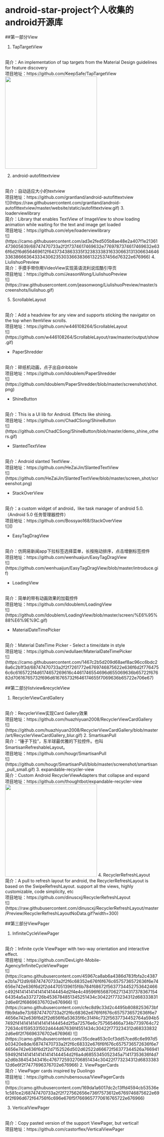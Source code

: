 # android-star-project个人收集的android开源库

##第一部分View
1.  TapTargetView
 <br>
 简介：An implementation of tap targets from the Material Design guidelines for feature discovery
 <br>
 项目地址：https://github.com/KeepSafe/TapTargetView
 <br>
<img width="300" width=“500” src="https://github.com/KeepSafe/TapTargetView/blob/master/art/video.gif"></img>

2. android-autofittextview
 <br>
 简介：自动适应大小的textview
 <br>
 项目地址：https://github.com/grantland/android-autofittextview
 <br>
 ![](https://raw.githubusercontent.com/grantland/android-autofittextview/master/website/static/autofittextview.gif)
3. loaderviewlibrary
 <br>
 简介：Library that enables TextView of ImageView to show loading animation while waiting for the text and image get loaded
 <br>
 项目地址：https://github.com/elye/loaderviewlibrary
 <br>
 ![](https://camo.githubusercontent.com/ad3e2fed505b8ae48e2a407f1e21361473605639/68747470733a2f2f7374617469632e7769787374617469632e636f6d2f6d656469612f6437343863335f32383338316330663131306634646336386663643334306235303366383661322537456d76322e676966)
4. LiulishuoPreview
 <br>
 简介：手摸手带你用VideoView实现英语流利说炫酷引导页
 <br>
 项目地址：https://github.com/JeasonWong/LiulishuoPreview
 <br>
 ![](https://raw.githubusercontent.com/jeasonwong/LiulishuoPreview/master/screenshots/liulishuo.gif)

5. ScrollableLayout
 <br>
 简介：Add a headview for any view and supports sticking the navigator on the top when ItemView scrolls.
 <br>
 项目地址：https://github.com/w446108264/ScrollableLayout
 <br>
 ![](https://github.com/w446108264/ScrollableLayout/raw/master/output/show.gif)

* PaperShredder
 <br>
 简介：碎纸机动画，点子出自dribbble
 <br>
 项目地址：https://github.com/ldoublem/PaperShredder
 <br>
 ![](https://github.com/ldoublem/PaperShredder/blob/master/screenshot/shot.png)

 * ShineButton
 <br>
 简介：This is a UI lib for Android. Effects like shining.
 <br>
 项目地址：https://github.com/ChadCSong/ShineButton
 <br>
 ![](https://github.com/ChadCSong/ShineButton/blob/master/demo_shine_others.gif)

*  SlantedTextView
 <br>
 简介：Android slanted TextView .
 <br>
 项目地址：https://github.com/HeZaiJin/SlantedTextView
 <br>
 ![](https://github.com/HeZaiJin/SlantedTextView/blob/master/screen_shot/screenshot.png)

*  StackOverView
 <br>
 简介：a custom widget of android，like task manager of android 5.0.（Android 5.0 任务管理器控件）
 <br>
 项目地址：https://github.com/Bossyao168/StackOverView
 <br>
 ![]()

*  EasyTagDragView
 <br>
 简介：仿网易新闻app下拉标签选择菜单，长按拖动排序，点击增删标签控件
 <br>
 项目地址：https://github.com/wenhuaijun/EasyTagDragView
 <br>
 ![](https://github.com/wenhuaijun/EasyTagDragView/blob/master/introduce.gif)

*  LoadingView
 <br>
 简介：简单的带有动画效果的加载控件
 <br>
 项目地址：https://github.com/ldoublem/LoadingView
 <br>
 ![](https://github.com/ldoublem/LoadingView/blob/master/screen/%E6%95%88%E6%9E%9C.gif)

*  MaterialDateTimePicker
 <br>
 简介：Material DateTime Picker - Select a time/date in style
 <br>
 项目地址：https://github.com/wdullaer/MaterialDateTimePicker
 <br>
 ![](https://camo.githubusercontent.com/1467c2b5d209d68aef8ac96cc6bdc28a6c2b1f3d/68747470733a2f2f7261772e6769746875622e636f6d2f7764756c6c6165722f4d6174657269616c4461746554696d655069636b65722f67682d70616765732f696d616765732f646174655f7069636b65722e706e67)



##第二部分listview&recycleView
1. RecyclerViewCardGallery
 <br>
 简介：RecyclerView实现Card Gallery效果
 <br>
 项目地址：https://github.com/huazhiyuan2008/RecyclerViewCardGallery
 <br>
 ![](https://github.com/huazhiyuan2008/RecyclerViewCardGallery/blob/master/art/RecyclerViewCardGallery_blur.gif)
2. SmartisanPull
 <br>
 简介：“锤子下拉”，东半球最优雅的下拉控件。也叫SmartisanRefreshableLayout。
 <br>
 项目地址：https://github.com/hougr/SmartisanPull
 <br>
 ![](https://github.com/hougr/SmartisanPull/blob/master/screenshot/smartisan_pull_small.gif)
3. expandable-recycler-view
 <br>
 简介：Custom Android RecyclerViewAdapters that collapse and expand
 <br>
 项目地址：https://github.com/thoughtbot/expandable-recycler-view
 <br>
<img width="300" width=“500” src="https://cloud.githubusercontent.com/assets/5386934/17074123/b9d1efca-502c-11e6-9c9f-fb6180ee337f.gif"></img>
4. RecyclerRefreshLayout
 <br>
 简介：A pull to refresh layout for android, the RecyclerRefreshLayout is based on the SwipeRefreshLayout. support all the views, highly customizable, code simplicity, etc
 <br>
 项目地址：https://github.com/dinuscxj/RecyclerRefreshLayout
 <br>
 ![](https://raw.githubusercontent.com/dinuscxj/RecyclerRefreshLayout/master/Preview/RecyclerRefreshLayoutNoData.gif?width=300)

##第三部分ViewPager
1. InfiniteCycleViewPager
 <br>
 简介：Infinite cycle ViewPager with two-way orientation and interactive effect.
 <br>
 项目地址：https://github.com/DevLight-Mobile-Agency/InfiniteCycleViewPager
 <br>
 ![](https://camo.githubusercontent.com/45967ca8ab6a4386d783fbfa2c4387e2b1a712d9/68747470733a2f2f6c68352e676f6f676c6575736572636f6e74656e742e636f6d2f2d44705139615f6b784f68672f5637734452753642466c492f414141414141414144454d2f4e4c49596f65687062713431737836715464354a5a3372726b4536784851345251434c30422f773234312d683338312d6e6f2f68696376702e676966)
![](https://camo.githubusercontent.com/cfec8d9c33d2c4495b8088253673bff9b9da9e73/68747470733a2f2f6c68362e676f6f676c6575736572636f6e74656e742e636f6d2f2d656f6a53635f6c314f4c732f5637734452764a594b57492f414141414141414144454d2f5a72576e6c757565466a734b7739764c7272634c61595331502d444d67636f4551434c30422f773234312d683338322d6e6f2f76696376702e676966)
![](https://camo.githubusercontent.com/35cdea653c0cf3dd57ced6c6e997d5b03420e8de/68747470733a2f2f6c68332e676f6f676c6575736572636f6e74656e742e636f6d2f2d7152526d502d62522d66672f56377344526a76694159492f414141414141414144454d2f6a4d6855345052345a71417353636f4d7a2d6b38454343416c4767725932706851434c30422f773234312d683338312d6e6f2f7477696376702e676966)
2. ViewPagerCards
 <br>
 简介：ViewPager cards inspired by Duolingo
 <br>
 项目地址：https://github.com/rubensousa/ViewPagerCards
 <br>
 ![](https://camo.githubusercontent.com/169da1a6017dc2c13ffd4594cb53536e1c581ce2/68747470733a2f2f727562656e736f7573612e6769746875622e696f2f696d672f64756f6c696e676f5f7669657770616765722e676966)

3. VerticalViewPager
 <br>
 简介：Copy pasted version of the support ViewPager, but vertical!
 <br>
 项目地址：https://github.com/castorflex/VerticalViewPager
 <br>
